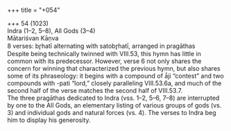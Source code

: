 +++
title = "+054"

+++
54 (1023)  
Indra (1–2, 5–8), All Gods (3–4)  
Mātariśvan Kāṇva  
8 verses: br̥hatī alternating with satobr̥hatī, arranged in pragāthas  
Despite being technically twinned with VIII.53, this hymn has little in common  with its predecessor. However, verse 6 not only shares the concern for winning that  characterized the previous hymn, but also shares some of its phraseology: it begins  with a compound of ā́ji “contest” and two compounds with -pati “lord,” closely  paralleling VIII.53.6a, and much of the second half of the verse matches the second  half of VIII.53.7.  
The three pragāthas dedicated to Indra (vss. 1–2, 5–6, 7–8) are interrupted by  one to the All Gods, an elementary listing of various groups of gods (vs. 3) and  individual gods and natural forces (vs. 4). The verses to Indra beg him to display  his generosity.  